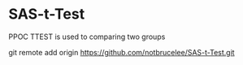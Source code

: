 SAS-t-Test
==========

PPOC TTEST is used to comparing two groups

git remote add origin https://github.com/notbrucelee/SAS-t-Test.git
